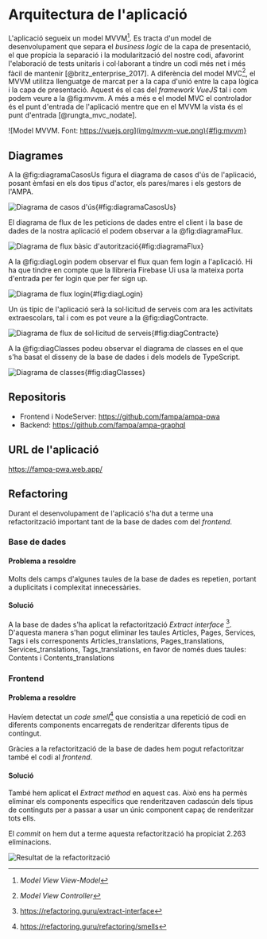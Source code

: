 # Arquitectura de l'aplicació

L'aplicació segueix un model MVVM[^mvvm]. Es tracta d'un model de desenvolupament que separa el _business logic_ de la capa de presentació, el que propícia la separació i la modularització del nostre codi, afavorint l'elaboració de tests unitaris i col·laborant a tindre un codi més net i més fàcil de mantenir [@britz_enterprise_2017]. A diferència del model MVC[^mvc], el MVVM utilitza llenguatge de marcat per a la capa d'unió entre la capa lògica i la capa de presentació. Aquest és el cas del _framework VueJS_ tal i com podem veure a la @fig:mvvm. A més a més e el model MVC el controlador és el punt d'entrada de l'aplicació mentre que en el MVVM la vista és el punt d'entrada [@rungta_mvc_nodate].

[^mvvm]: _Model View View-Model_
[^mvc]: _Model View Controller_

![Model MVVM. Font: https://vuejs.org](img/mvvm-vue.png){#fig:mvvm}

## Diagrames

A la @fig:diagramaCasosUs figura el diagrama de casos d'ús de l'aplicació, posant èmfasi en els dos tipus d'actor, els pares/mares i els gestors de l'AMPA.

![Diagrama de casos d'ús](img/diagrama-casos-us.svg){#fig:diagramaCasosUs}

El diagrama de flux de les peticions de dades entre el client i la base de dades de la nostra aplicació el podem observar a la @fig:diagramaFlux.

![Diagrama de flux bàsic d'autorització](img/diagrama-flux.svg){#fig:diagramaFlux}

A la @fig:diagLogin podem observar el flux quan fem login a l'aplicació. Hi ha que tindre en compte que la llibreria Firebase Ui usa la mateixa porta d'entrada per fer login que per fer sign up.

![Diagrama de flux login](img/login.svg){#fig:diagLogin}

Un ús típic de l'aplicació serà la sol·licitud de serveis com ara les activitats extraescolars, tal i com es pot veure a la @fig:diagContracte.

![Diagrama de flux de sol·licitud de serveis](img/contracte.svg){#fig:diagContracte}

A la @fig:diagClasses podeu observar el diagrama de classes en el que s'ha basat el disseny de la base de dades i dels models de TypeScript.

![Diagrama de classes](img/Diagrama-de-classes.svg){#fig:diagClasses}

## Repositoris

- Frontend i NodeServer: <https://github.com/fampa/ampa-pwa>
- Backend: <https://github.com/fampa/ampa-graphql>

## URL de l'aplicació

<https://fampa-pwa.web.app/>

## Refactoring

Durant el desenvolupament de l'aplicació s'ha dut a terme una refactorització important tant de la base de dades com del _frontend_.

### Base de dades

#### Problema a resoldre

Molts dels camps d'algunes taules de la base de dades es repetien, portant a duplicitats i complexitat innecessàries.

#### Solució

A la base de dades s'ha aplicat la refactorització _Extract interface_ [^extract]. D'aquesta manera s'han pogut eliminar les taules Articles, Pages, Services, Tags i els corresponents Articles_translations, Pages_translations, Services_translations, Tags_translations, en favor de només dues taules: Contents i Contents_translations

[^extract]: <https://refactoring.guru/extract-interface>

### Frontend

#### Problema a resoldre

Havíem detectat un _code smell_[^smell] que consistia a una repetició de codi en diferents components encarregats de renderitzar diferents tipus de contingut.

[^smell]: <https://refactoring.guru/refactoring/smells>

Gràcies a la refactorització de la base de dades hem pogut refactoritzar també el codi al _frontend_.

#### Solució

També hem aplicat el _Extract method_ en aquest cas. Això ens ha permès eliminar els components específics que renderitzaven cadascún dels tipus de continguts per a passar a usar un únic component capaç de renderitzar tots ells.

El _commit_ on hem dut a terme aquesta refactorització ha propiciat 2.263 eliminacions.

![Resultat de la refactorització](img/refactoring.png)
